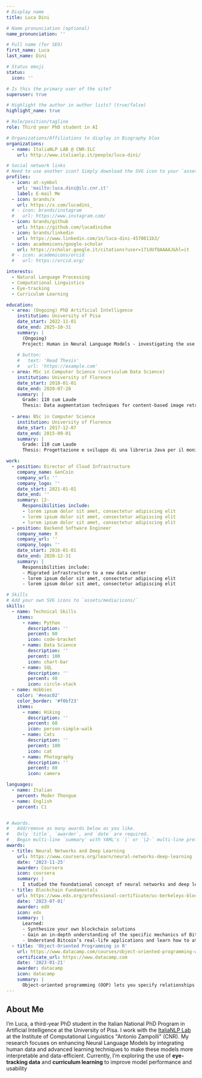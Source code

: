 ```yaml
---
# Display name
title: Luca Dini

# Name pronunciation (optional)
name_pronunciation: ''

# Full name (for SEO)
first_name: Luca
last_name: Dini

# Status emoji
status:
  icon: ''

# Is this the primary user of the site?
superuser: true

# Highlight the author in author lists? (true/false)
highlight_name: true

# Role/position/tagline
role: Third year PhD student in AI

# Organizations/Affiliations to display in Biography blox
organizations:
  - name: ItaliaNLP LAB @ CNR-ILC
    url: http://www.italianlp.it/people/luca-dini/

# Social network links
# Need to use another icon? Simply download the SVG icon to your `assets/media/icons/` folder.
profiles:
  - icon: at-symbol
    url: 'mailto:luca.dini@ilc.cnr.it'
    label: E-mail Me
  - icon: brands/x
    url: https://x.com/lucadini_
  # - icon: brands/instagram
  #   url: https://www.instagram.com/
  - icon: brands/github
    url: https://github.com/lucadinidue
  - icon: brands/linkedin
    url: https://www.linkedin.com/in/luca-dini-4570811b3/
  - icon: academicons/google-scholar
    url: https://scholar.google.it/citations?user=171dUfQAAAAJ&hl=it
  # - icon: academicons/orcid
  #   url: https://orcid.org/

interests:
  - Natural Language Processing
  - Computational Linguistics
  - Eye-tracking
  - Curriculum Learning

education:
  - area: (Ongoing) PhD Artificial Intelligence
    institution: University of Pisa
    date_start: 2022-11-01
    date_end: 2025-10-31
    summary: |
      (Ongoing)
      Project: Human in Neural Language Models - investigating the use of data on how humans perceive and process textual information for the development of more interpretable and efficient NLMs. Supervised by [Prof. Felice Dell'Orletta](http://www.italianlp.it/people/felice-dellorletta/) and [Prof. Dominique Brunato](http://www.italianlp.it/people/dominique-brunato/).
      
    # button:
    #   text: 'Read Thesis'
    #   url: 'https://example.com'
  - area: MSc in Computer Science (curriculum Data Science)
    institution: University of Florence
    date_start: 2018-01-01
    date_end: 2020-07-20
    summary: |
      Grade: 110 cum Laude
      Thesis: Data augmentation techniques for content-based image retrieval using CNNs
      
  - area: BSc in Computer Science
    institution: University of Florence
    date_start: 2017-12-07
    date_end: 2015-09-01
    summary: |
      Grade: 110 cum Laude 
      Thesis: Progettazione e sviluppo di una libreria Java per il monitoring di segnali

work:
  - position: Director of Cloud Infrastructure
    company_name: GenCoin
    company_url: ''
    company_logo: ''
    date_start: 2021-01-01
    date_end: ''
    summary: |2-
      Responsibilities include:
      - lorem ipsum dolor sit amet, consectetur adipiscing elit
      - lorem ipsum dolor sit amet, consectetur adipiscing elit
      - lorem ipsum dolor sit amet, consectetur adipiscing elit
  - position: Backend Software Engineer
    company_name: X
    company_url: ''
    company_logo: ''
    date_start: 2016-01-01
    date_end: 2020-12-31
    summary: |
      Responsibilities include:
      - Migrated infrastructure to a new data center
      - lorem ipsum dolor sit amet, consectetur adipiscing elit
      - lorem ipsum dolor sit amet, consectetur adipiscing elit

# Skills
# Add your own SVG icons to `assets/media/icons/`
skills:
  - name: Technical Skills
    items:
      - name: Python
        description: ''
        percent: 80
        icon: code-bracket
      - name: Data Science
        description: ''
        percent: 100
        icon: chart-bar
      - name: SQL
        description: ''
        percent: 40
        icon: circle-stack
  - name: Hobbies
    color: '#eeac02'
    color_border: '#f0bf23'
    items:
      - name: Hiking
        description: ''
        percent: 60
        icon: person-simple-walk
      - name: Cats
        description: ''
        percent: 100
        icon: cat
      - name: Photography
        description: ''
        percent: 80
        icon: camera

languages:
  - name: Italian
    percent: Moder Thongue
  - name: English
    percent: C1


# Awards.
#   Add/remove as many awards below as you like.
#   Only `title`, `awarder`, and `date` are required.
#   Begin multi-line `summary` with YAML's `|` or `|2-` multi-line prefix and indent 2 spaces below.
awards:
  - title: Neural Networks and Deep Learning
    url: https://www.coursera.org/learn/neural-networks-deep-learning
    date: '2023-11-25'
    awarder: Coursera
    icon: coursera
    summary: |
      I studied the foundational concept of neural networks and deep learning. By the end, I was familiar with the significant technological trends driving the rise of deep learning; build, train, and apply fully connected deep neural networks; implement efficient (vectorized) neural networks; identify key parameters in a neural network’s architecture; and apply deep learning to your own applications.
  - title: Blockchain Fundamentals
    url: https://www.edx.org/professional-certificate/uc-berkeleyx-blockchain-fundamentals
    date: '2023-07-01'
    awarder: edX
    icon: edx
    summary: |
      Learned:
      - Synthesize your own blockchain solutions
      - Gain an in-depth understanding of the specific mechanics of Bitcoin
      - Understand Bitcoin’s real-life applications and learn how to attack and destroy Bitcoin, Ethereum, smart contracts and Dapps, and alternatives to Bitcoin’s Proof-of-Work consensus algorithm
  - title: 'Object-Oriented Programming in R'
    url: https://www.datacamp.com/courses/object-oriented-programming-with-s3-and-r6-in-r
    certificate_url: https://www.datacamp.com
    date: '2023-01-21'
    awarder: datacamp
    icon: datacamp
    summary: |
      Object-oriented programming (OOP) lets you specify relationships between functions and the objects that they can act on, helping you manage complexity in your code. This is an intermediate level course, providing an introduction to OOP, using the S3 and R6 systems. S3 is a great day-to-day R programming tool that simplifies some of the functions that you write. R6 is especially useful for industry-specific analyses, working with web APIs, and building GUIs.
---
```


## About Me

I’m Luca, a third-year PhD student in the Italian National PhD Program in Artificial Intelligence at the University of Pisa. I work with the [ItaliaNLP Lab](http://www.italianlp.it/) at the Institute of Computational Linguistics "Antonio Zampolli" (CNR). My research focuses on enhancing Neural Language Models by integrating human data and advanced learning techniques to make these models more interpretable and data-efficient. Currently, I’m exploring the use of **eye-tracking data** and **curriculum learning** to  improve model performance and usability